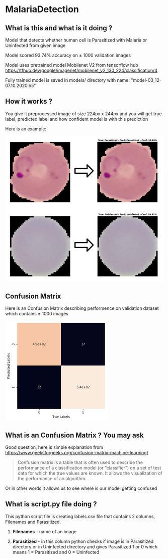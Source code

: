 # **MalariaDetection**

## **What is this and what is it doing ?**

Model that detects whether human cell is Parasitized with Malaria or Uninfected from given image

Model scored 93.74% accuracy on ± 1000 validation images

Model uses pretrained model Mobilenet V2 from tensorflow hub https://tfhub.dev/google/imagenet/mobilenet_v2_130_224/classification/4

Fully trained model is saved in models/ directory with name: "model-03_12-07.10.2020.h5"

## **How it works ?**

You give it preprocessed image of size 224px x 244px and you will get true label, predicted label and how confident model is with this prediction

Here is an example:

![confusion metrix](/markup_imgs/prediction_example.jpg)

## **Confusion Matrix**

Here is an Confusion Matrix describing performence on validation dataset which contains ± 1000 images

![example img](/markup_imgs/confusion_matrix.png)

## **What is an Confusion Matrix ? You may ask**

Good question, here is simple explanation from https://www.geeksforgeeks.org/confusion-matrix-machine-learning/

> Confusion matrix is a table that is often used to describe the performance of a classification model (or “classifier”) on a set of test data for which the true values are known. It allows the visualization of the performance of an algorithm.

Or in other words it allows us to see where is our model getting confused

## **What is script.py file doing ?**

This python script file is creating labels.csv file that contains 2 columns, Filenames  and Parasitized.
1. **Filenames** - name of an image

2. **Parasitized** - in this column python checks if image is in Parasitized directory or in Uninfected directory and gives Parasitized 1 or 0 which means 1 = Parasitized and 0 = Uninfected

